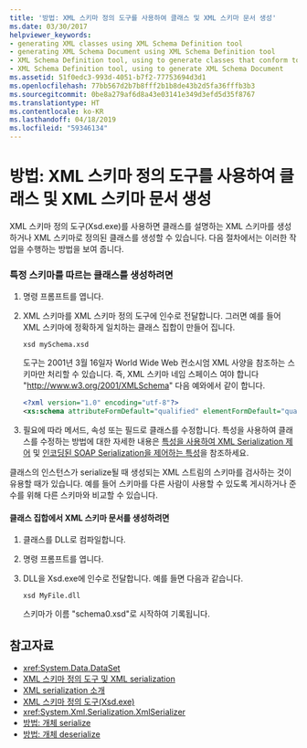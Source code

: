 ```yaml
---
title: '방법: XML 스키마 정의 도구를 사용하여 클래스 및 XML 스키마 문서 생성'
ms.date: 03/30/2017
helpviewer_keywords:
- generating XML classes using XML Schema Definition tool
- generating XML Schema Document using XML Schema Definition tool
- XML Schema Definition tool, using to generate classes that conform to specific schema
- XML Schema Definition tool, using to generate XML Schema Document
ms.assetid: 51f0edc3-993d-4051-b7f2-77753694d3d1
ms.openlocfilehash: 77bb567d2b7b8fff2b1b8de43b2d5fa36fffb3b3
ms.sourcegitcommit: 0be8a279af6d8a43e03141e349d3efd5d35f8767
ms.translationtype: HT
ms.contentlocale: ko-KR
ms.lasthandoff: 04/18/2019
ms.locfileid: "59346134"
---
```

# <a name="how-to-use-the-xml-schema-definition-tool-to-generate-classes-and-xml-schema-documents"></a>방법: XML 스키마 정의 도구를 사용하여 클래스 및 XML 스키마 문서 생성
XML 스키마 정의 도구(Xsd.exe)를 사용하면 클래스를 설명하는 XML 스키마를 생성하거나 XML 스키마로 정의된 클래스를 생성할 수 있습니다. 다음 절차에서는 이러한 작업을 수행하는 방법을 보여 줍니다.  
  
### <a name="to-generate-classes-that-conform-to-a-specific-schema"></a>특정 스키마를 따르는 클래스를 생성하려면  
  
1. 명령 프롬프트를 엽니다.  
  
2. XML 스키마를 XML 스키마 정의 도구에 인수로 전달합니다. 그러면 예를 들어 XML 스키마에 정확하게 일치하는 클래스 집합이 만들어 집니다.  
  
    ```  
    xsd mySchema.xsd  
    ```  
  
     도구는 2001년 3월 16일자 World Wide Web 컨소시엄 XML 사양을 참조하는 스키마만 처리할 수 있습니다. 즉, XML 스키마 네임 스페이스 여야 합니다 "http://www.w3.org/2001/XMLSchema" 다음 예와에서 같이 합니다.  
  
    ```xml  
    <?xml version="1.0" encoding="utf-8"?>  
    <xs:schema attributeFormDefault="qualified" elementFormDefault="qualified" targetNamespace="" xmlns:xs="http://www.w3.org/2001/XMLSchema">  
    ```  
  
3. 필요에 따라 메서드, 속성 또는 필드로 클래스를 수정합니다. 특성을 사용하여 클래스를 수정하는 방법에 대한 자세한 내용은 [특성을 사용하여 XML Serialization 제어](../../../docs/standard/serialization/controlling-xml-serialization-using-attributes.md) 및 [인코딩된 SOAP Serialization을 제어하는 특성](../../../docs/standard/serialization/attributes-that-control-encoded-soap-serialization.md)을 참조하세요.  
  
 클래스의 인스턴스가 serialize될 때 생성되는 XML 스트림의 스키마를 검사하는 것이 유용할 때가 있습니다. 예를 들어 스키마를 다른 사람이 사용할 수 있도록 게시하거나 준수를 위해 다른 스키마와 비교할 수 있습니다.  
  
#### <a name="to-generate-an-xml-schema-document-from-a-set-of-classes"></a>클래스 집합에서 XML 스키마 문서를 생성하려면  
  
1. 클래스를 DLL로 컴파일합니다.  
  
2. 명령 프롬프트를 엽니다.  
  
3. DLL을 Xsd.exe에 인수로 전달합니다. 예를 들면 다음과 같습니다.  
  
    ```  
    xsd MyFile.dll  
    ```  
  
     스키마가 이름 "schema0.xsd"로 시작하여 기록됩니다.  
  
## <a name="see-also"></a>참고자료

- <xref:System.Data.DataSet>
- [XML 스키마 정의 도구 및 XML serialization](../../../docs/standard/serialization/the-xml-schema-definition-tool-and-xml-serialization.md)
- [XML serialization 소개](../../../docs/standard/serialization/introducing-xml-serialization.md)
- [XML 스키마 정의 도구(Xsd.exe)](../../../docs/standard/serialization/xml-schema-definition-tool-xsd-exe.md)
- <xref:System.Xml.Serialization.XmlSerializer>
- [방법: 개체 serialize](../../../docs/standard/serialization/how-to-serialize-an-object.md)
- [방법: 개체 deserialize](../../../docs/standard/serialization/how-to-deserialize-an-object.md)
